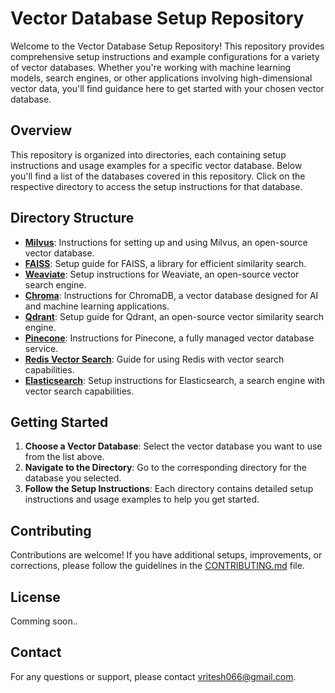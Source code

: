 # Vector Database Setup Repository

Welcome to the Vector Database Setup Repository! This repository provides comprehensive setup instructions and example configurations for a variety of vector databases. Whether you're working with machine learning models, search engines, or other applications involving high-dimensional vector data, you'll find guidance here to get started with your chosen vector database.

## Overview

This repository is organized into directories, each containing setup instructions and usage examples for a specific vector database. Below you'll find a list of the databases covered in this repository. Click on the respective directory to access the setup instructions for that database.

## Directory Structure

- **[Milvus](milvus/)**: Instructions for setting up and using Milvus, an open-source vector database.
- **[FAISS](faiss/)**: Setup guide for FAISS, a library for efficient similarity search.
- **[Weaviate](weaviate/)**: Setup instructions for Weaviate, an open-source vector search engine.
- **[Chroma](chroma/)**: Instructions for ChromaDB, a vector database designed for AI and machine learning applications.
- **[Qdrant](qdrant/)**: Setup guide for Qdrant, an open-source vector similarity search engine.
- **[Pinecone](pinecone/)**: Instructions for Pinecone, a fully managed vector database service.
- **[Redis Vector Search](Redis/)**: Guide for using Redis with vector search capabilities.
- **[Elasticsearch](Elastic_Search/)**: Setup instructions for Elasticsearch, a search engine with vector search capabilities.


## Getting Started

1. **Choose a Vector Database**: Select the vector database you want to use from the list above.
2. **Navigate to the Directory**: Go to the corresponding directory for the database you selected.
3. **Follow the Setup Instructions**: Each directory contains detailed setup instructions and usage examples to help you get started.

## Contributing

Contributions are welcome! If you have additional setups, improvements, or corrections, please follow the guidelines in the [CONTRIBUTING.md](CONTRIBUTING.md) file.

## License

Comming soon..

## Contact

For any questions or support, please contact [vritesh066@gmail.com](mailto:vritesh066@gmail.com).
